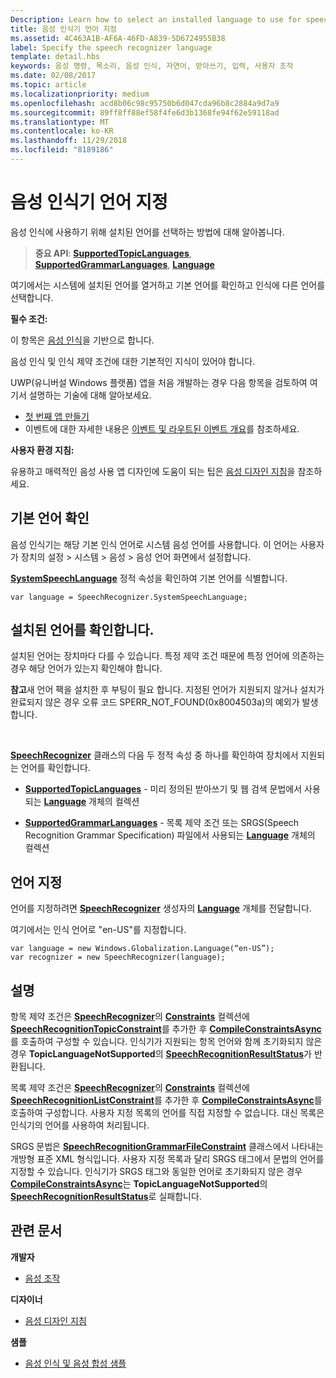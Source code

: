 ```yaml
---
Description: Learn how to select an installed language to use for speech recognition.
title: 음성 인식기 언어 지정
ms.assetid: 4C463A1B-AF6A-46FD-A839-5D6724955B38
label: Specify the speech recognizer language
template: detail.hbs
keywords: 음성 명령, 목소리, 음성 인식, 자연어, 받아쓰기, 입력, 사용자 조작
ms.date: 02/08/2017
ms.topic: article
ms.localizationpriority: medium
ms.openlocfilehash: acd8b06c98c95750b6d047cda96b8c2884a9d7a9
ms.sourcegitcommit: 89ff8ff88ef58f4fe6d3b1368fe94f62e59118ad
ms.translationtype: MT
ms.contentlocale: ko-KR
ms.lasthandoff: 11/29/2018
ms.locfileid: "8189186"
---
```

# <a name="specify-the-speech-recognizer-language"></a>음성 인식기 언어 지정


음성 인식에 사용하기 위해 설치된 언어를 선택하는 방법에 대해 알아봅니다.

> **중요 API**: [**SupportedTopicLanguages**](https://msdn.microsoft.com/library/windows/apps/dn653251), [**SupportedGrammarLanguages**](https://msdn.microsoft.com/library/windows/apps/dn653250), [**Language**](https://msdn.microsoft.com/library/windows/apps/br206804)


여기에서는 시스템에 설치된 언어를 열거하고 기본 언어를 확인하고 인식에 다른 언어를 선택합니다.

**필수 조건:**

이 항목은 [음성 인식](speech-recognition.md)을 기반으로 합니다.

음성 인식 및 인식 제약 조건에 대한 기본적인 지식이 있어야 합니다.

UWP(유니버설 Windows 플랫폼) 앱을 처음 개발하는 경우 다음 항목을 검토하여 여기서 설명하는 기술에 대해 알아보세요.

-   [첫 번째 앱 만들기](https://msdn.microsoft.com/library/windows/apps/bg124288)
-   이벤트에 대한 자세한 내용은 [이벤트 및 라우트된 이벤트 개요](https://msdn.microsoft.com/library/windows/apps/mt185584)를 참조하세요.

**사용자 환경 지침:**

유용하고 매력적인 음성 사용 앱 디자인에 도움이 되는 팁은 [음성 디자인 지침](https://msdn.microsoft.com/library/windows/apps/dn596121)을 참조하세요.

## <a name="identify-the-default-language"></a>기본 언어 확인


음성 인식기는 해당 기본 인식 언어로 시스템 음성 언어를 사용합니다. 이 언어는 사용자가 장치의 설정 &gt; 시스템 &gt; 음성 &gt; 음성 언어 화면에서 설정합니다.

[**SystemSpeechLanguage**](https://msdn.microsoft.com/library/windows/apps/dn653252) 정적 속성을 확인하여 기본 언어를 식별합니다.

```CSharp
var language = SpeechRecognizer.SystemSpeechLanguage; 
```

## <a name="confirm-an-installed-language"></a>설치된 언어를 확인합니다.


설치된 언어는 장치마다 다를 수 있습니다. 특정 제약 조건 때문에 특정 언어에 의존하는 경우 해당 언어가 있는지 확인해야 합니다.

**참고**새 언어 팩을 설치한 후 부팅이 필요 합니다. 지정된 언어가 지원되지 않거나 설치가 완료되지 않은 경우 오류 코드 SPERR\_NOT\_FOUND(0x8004503a)의 예외가 발생합니다.

 

[**SpeechRecognizer**](https://msdn.microsoft.com/library/windows/apps/dn653226) 클래스의 다음 두 정적 속성 중 하나를 확인하여 장치에서 지원되는 언어를 확인합니다.

-   [**SupportedTopicLanguages**](https://msdn.microsoft.com/library/windows/apps/dn653251) - 미리 정의된 받아쓰기 및 웹 검색 문법에서 사용되는 [**Language**](https://msdn.microsoft.com/library/windows/apps/br206804) 개체의 컬렉션

-   [**SupportedGrammarLanguages**](https://msdn.microsoft.com/library/windows/apps/dn653250) - 목록 제약 조건 또는 SRGS(Speech Recognition Grammar Specification) 파일에서 사용되는 [**Language**](https://msdn.microsoft.com/library/windows/apps/br206804) 개체의 컬렉션

## <a name="specify-a-language"></a>언어 지정


언어를 지정하려면 [**SpeechRecognizer**](https://msdn.microsoft.com/library/windows/apps/br206804) 생성자의 [**Language**](https://msdn.microsoft.com/library/windows/apps/dn653226) 개체를 전달합니다.

여기에서는 인식 언어로 "en-US"를 지정합니다.


```CSharp
var language = new Windows.Globalization.Language(“en-US”); 
var recognizer = new SpeechRecognizer(language); 
```

## <a name="remarks"></a>설명


항목 제약 조건은 [**SpeechRecognizer**](https://msdn.microsoft.com/library/windows/apps/dn631446)의 [**Constraints**](https://msdn.microsoft.com/library/windows/apps/dn653241) 컬렉션에 [**SpeechRecognitionTopicConstraint**](https://msdn.microsoft.com/library/windows/apps/dn653226)를 추가한 후 [**CompileConstraintsAsync**](https://msdn.microsoft.com/library/windows/apps/dn653240)를 호출하여 구성할 수 있습니다. 인식기가 지원되는 항목 언어와 함께 초기화되지 않은 경우 **TopicLanguageNotSupported**의 [**SpeechRecognitionResultStatus**](https://msdn.microsoft.com/library/windows/apps/dn631433)가 반환됩니다.

목록 제약 조건은 [**SpeechRecognizer**](https://msdn.microsoft.com/library/windows/apps/dn631421)의 [**Constraints**](https://msdn.microsoft.com/library/windows/apps/dn653241) 컬렉션에 [**SpeechRecognitionListConstraint**](https://msdn.microsoft.com/library/windows/apps/dn653226)를 추가한 후 [**CompileConstraintsAsync**](https://msdn.microsoft.com/library/windows/apps/dn653240)를 호출하여 구성합니다. 사용자 지정 목록의 언어를 직접 지정할 수 없습니다. 대신 목록은 인식기의 언어를 사용하여 처리됩니다.

SRGS 문법은 [**SpeechRecognitionGrammarFileConstraint**](https://msdn.microsoft.com/library/windows/apps/dn631412) 클래스에서 나타내는 개방형 표준 XML 형식입니다. 사용자 지정 목록과 달리 SRGS 태그에서 문법의 언어를 지정할 수 있습니다. 인식기가 SRGS 태그와 동일한 언어로 초기화되지 않은 경우 [**CompileConstraintsAsync**](https://msdn.microsoft.com/library/windows/apps/dn653240)는 **TopicLanguageNotSupported**의 [**SpeechRecognitionResultStatus**](https://msdn.microsoft.com/library/windows/apps/dn631433)로 실패합니다.

## <a name="related-articles"></a>관련 문서

**개발자**

* [음성 조작](speech-interactions.md)

**디자이너**

* [음성 디자인 지침](https://msdn.microsoft.com/library/windows/apps/dn596121)

**샘플**

* [음성 인식 및 음성 합성 샘플](http://go.microsoft.com/fwlink/p/?LinkID=619897)
 

 




